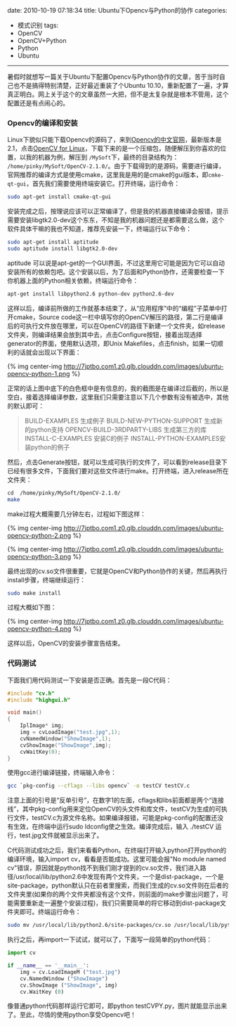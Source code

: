 date: 2010-10-19 07:18:34
title: Ubuntu下Opencv与Python的协作
categories:
- 模式识别
tags:
- OpenCV
- OpenCV+Python
- Python
- Ubuntu
---

暑假时就想写一篇关于Ubuntu下配置Opencv与Python协作的文章，苦于当时自己也不是搞得特别清楚，正好最近重装了个Ubuntu 10.10，重新配置了一遍，才算真正明白。网上关于这个的文章虽然一大把，但不是太复杂就是根本不管用，这个配置还是有点闹心的。

### Opencv的编译和安装

Linux下貌似只能下载Opencv的源码了，来到[Opencv的中文官网](http://www.opencv.org.cn/index.php/Download)，最新版本是2.1，点击[OpenCV for Linux](http://www.opencv.org.cn/download/OpenCV-2.1.0.tar.bz2)，下载下来的是一个压缩包，随便解压到你喜欢的位置，以我的机器为例，解压到 `/MySoft`下，最终的目录结构为： `/home/pinky/MySoft/OpenCV-2.1.0/`。由于下载得到的是源码，需要进行编译，官网推荐的编译方式是使用cmake，这里我是用的是cmake的gui版本，即`cmke-qt-gui`，首先我们需要使用终端安装它。打开终端，运行命令：

``` bash
sudo apt-get install cmake-qt-gui
```

安装完成之后，按理说应该可以正常编译了，但是我的机器直接编译会报错，提示需要安装libgtk2.0-dev这个东东，不知是我的机器问题还是都需要这么做，这个软件具体干嘛的我也不知道，推荐先安装一下，终端运行以下命令：

``` bash
sudo apt-get install aptitude
sudo aptitude install libgtk2.0-dev
```


<!--more-->
aptitude 可以说是apt-get的一个GUI界面，不过这里用它可能是因为它可以自动安装所有的依赖包吧。这个安装以后，为了后面和Python协作，还需要检查一下你机器上面的Python相关依赖，终端运行命令：

``` bash
apt-get install libpython2.6 python-dev python2.6-dev
```

这样以后，编译前所做的工作就基本结束了，从“应用程序”中的“编程”子菜单中打开cmake，Source code这一栏中填写你的OpenCV解压的路径，第二行是编译后的可执行文件放在哪里，可以在OpenCV的路径下新建一个文件夹，如release文件夹，则编译结果会放到其中去，点击Configure按钮，接着出现选择generator的界面，使用默认选项，即Unix Makefiles，点击finish，如果一切顺利的话就会出现以下界面：


{% img center-img http://7jptbo.com1.z0.glb.clouddn.com/images/ubuntu-opencv-python-1.png %}


正常的话上图中底下的白色框中是有信息的，我的截图是在编译过后截的，所以是空白，接着选择编译参数，这里我们只需要注意以下几个参数有没有被选中，其他的默认即可：


> BUILD-EXAMPLES 生成例子
BUILD-NEW-PYTHON-SUPPORT 生成新的python支持
OPENCV-BUILD-3RDPARTY-LIBS 生成第三方的库
INSTALL-C-EXAMPLES 安装C的例子
INSTALL-PYTHON-EXAMPLES安装python的例子


然后，点击Generate按钮，就可以生成可执行的文件了，可以看到release目录下已经有很多文件，下面我们要对这些文件进行make。打开终端，进入release所在文件夹：

``` bash
cd  /home/pinky/MySoft/OpenCV-2.1.0/
make
```


make过程大概需要几分钟左右，过程如下图这样：


{% img center-img http://7jptbo.com1.z0.glb.clouddn.com/images/ubuntu-opencv-python-2.png %}


{% img center-img http://7jptbo.com1.z0.glb.clouddn.com/images/ubuntu-opencv-python-3.png %}

最终出现的cv.so文件很重要，它就是OpenCV和Python协作的关键，然后再执行install步骤，终端继续运行：

``` bash
sudo make install
```


过程大概如下图：


{% img center-img http://7jptbo.com1.z0.glb.clouddn.com/images/ubuntu-opencv-python-4.png %}


这样以后，OpenCV的安装步骤宣告结束。

### 代码测试

下面我们用代码测试一下安装是否正确。首先是一段C代码：

``` c
#include "cv.h"
#include "highgui.h"

void main()
{
    IplImage* img;
    img = cvLoadImage("test.jpg",1);
    cvNamedWindow("ShowImage",1);
    cvShowImage("ShowImage",img);
    cvWaitKey(0);
}
```


使用gcc进行编译链接，终端输入命令：

``` bash
gcc `pkg-config --cflags --libs opencv` -o testCV testCV.c
```


注意上面的引号是“反单引号”，在数字1的左面，cflags和libs前面都是两个“连接线”，其中pkg-config用来定位OpenCV的头文件和库文件，testCV为生成的可执行文件，testCV.c为源文件名称。如果编译报错，可能是pkg-config的配置还没有生效，在终端中运行sudo ldconfig使之生效。编译完成后，输入 ./testCV 运行，test.jpg文件就被显示出来了。

C代码测试成功之后，我们来看看Python。在终端打开输入python打开python的编译环境，输入import cv，看看是否能成功。这里可能会报"No module named cv"错误，原因就是python找不到我们刚才提到的cv.so文件，我们进入路径/usr/local/lib/python2.6中发现有两个文件夹，一个是dist-package，一个是site-package，python默认只在前者里搜索，而我们生成的cv.so文件则在后者的文件夹里(如果你的两个文件夹都没有这个文件，则前面的make步骤出问题了，可能需要重新走一遍整个安装过程)，我们只需要简单的将它移动到dist-package文件夹即可。终端运行命令：

``` bash
sudo mv /usr/local/lib/python2.6/site-packages/cv.so /usr/local/lib/python2.6/dist-packages/cv.so
```

执行之后，再import一下试试，就可以了，下面写一段简单的python代码：

``` python
import cv

if __name__ == '__main__':
    img = cv.LoadImageM ("test.jpg")
    cv.NamedWindow ("ShowImage")
    cv.ShowImage ("ShowImage", img)
    cv.WaitKey (0)
```


像普通python代码那样运行它即可，即python testCVPY.py，图片就能显示出来了。至此，尽情的使用python享受Opencv吧！
